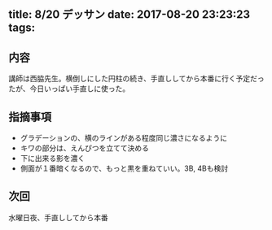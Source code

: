 title: 8/20 デッサン
date: 2017-08-20 23:23:23
tags:
---
## 内容
講師は西脇先生。横倒しにした円柱の続き、手直ししてから本番に行く予定だったが、今日いっぱい手直しに使った。

## 指摘事項
* グラデーションの、横のラインがある程度同じ濃さになるように
* キワの部分は、えんぴつを立てて決める
* 下に出来る影を濃く
* 側面が１番暗くなるので、もっと黒を重ねていい。3B, 4Bも検討

## 次回
水曜日夜、手直ししてから本番

